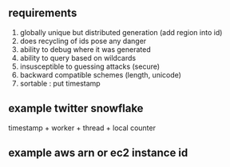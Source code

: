 
## requirements

1. globally unique but distributed generation (add region into id)
2. does recycling of ids pose any danger
3. ability to debug where it was generated
4. ability to query based on wildcards
5. insusceptible to guessing attacks (secure)
6. backward compatible schemes (length, unicode)
7. sortable : put timestamp 


## example twitter snowflake

timestamp + worker + thread + local counter

## example aws arn or ec2 instance id


